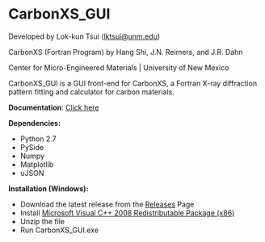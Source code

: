 # CarbonXS_GUI

Developed by Lok-kun Tsui (lktsui@unm.edu)

CarbonXS (Fortran Program) by Hang Shi, J.N. Reimers, and J.R. Dahn

Center for Micro-Engineered Materials | University of New Mexico

CarbonXS_GUI is a GUI front-end for CarbonXS, a Fortran X-ray diffraction pattern fitting and calculator for carbon materials.

**Documentation**: [Click here](http://lktsui.github.io/carbon_xs_gui)

**Dependencies:**
* Python 2.7
* PySide
* Numpy
* Matplotlib
* uJSON

**Installation (Windows):**
* Download the latest release from the [Releases](https://github.com/lktsui/carbon_xs_gui/releases) Page
* Install [Microsoft Visual C++ 2008 Redistributable Package (x86)](https://www.microsoft.com/en-us/download/details.aspx?id=29)
* Unzip the file
* Run CarbonXS_GUI.exe

